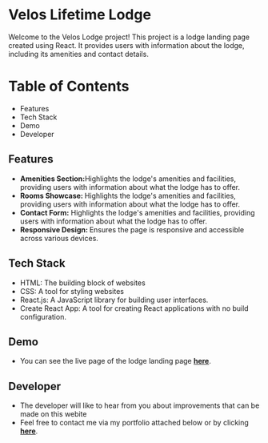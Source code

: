 # Velos Lifetime Lodge

<p>Welcome to the Velos Lodge project! This project is a lodge landing page created using React. It provides users with information about the lodge, including its amenities and contact details.</p>

<h1>Table of Contents</h1>
<ul>
  <li>Features</li>
  <li>Tech Stack</li>
  <li>Demo</li>
  <li>Developer</li>
</ul>

<h2>Features</h2>
<ul>
  <li><b>Amenities Section:</b>Highlights the lodge's amenities and facilities, providing users with information about what the lodge has to offer.</li>
  <li><b>Rooms Showcase:  </b>Highlights the lodge's amenities and facilities, providing users with information about what the lodge has to offer.</li>
  <li><b>Contact Form:</b>  Highlights the lodge's amenities and facilities, providing users with information about what the lodge has to offer.</li>
  <li><b>Responsive Design: </b>  Ensures the page is responsive and accessible across various devices.</li>
</ul>

<h2>Tech Stack</h2>
<ul>
  <li>HTML: The building block of websites</li>
  <li>CSS: A tool for styling websites</li>
  <li>React.js: A JavaScript library for building user interfaces.</li>
  <li>Create React App: A tool for creating React applications with no build configuration.</li>
</ul>

<h2>Demo</h2>
<ul>
  <li>You can see the live page of the lodge landing page <a href='https://velos-lodge.vercel.app/' target="_blank" rel="noopener noreferrer"><b>here</b></a>.</li>
</ul>

<h2>Developer</h2>
<ul>
<li>The developer will like to hear from you about improvements that can be made on this webite</li>
<li>Feel free to contact me via my portfolio attached below or by clicking <a href='https://neshkibet.vercel.app' target="_blank" rel="noopener noreferrer"><b>here</b></a>.</li>
</ul>

